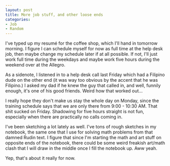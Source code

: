 ```yaml
--- 
layout: post
title: More job stuff, and other loose ends
categories:
- Job
- Random
---
```

I've typed up my resumé for the coffee shop, which I'll hand in tomorrow morning.  I figure I can schedule myself for now as full time at the help desk job, then maybe change my schedule later if at all possible.  If not, I'll just work full time during the weekdays and maybe work five hours during the weekend over at the Allegro.

As a sidenote, I listened in to a help desk call last Friday which had a Filipino dude on the other end (it was way too obvious by the accent that he was Filipino.)  I asked my dad if he knew the guy that called in, and well, funnily enough, it's one of his good friends.  Weird how that worked out...

I really hope they don't make us stay the whole day on Monday, since the training schedule says that we are only there from 9:00 - 10:30 AM.  That shit sucked on Friday.  Shadowing for five hours straight is not fun, especially when there are practically no calls coming in.

I've been sketching a lot lately as well.  I've tons of rough sketches in my notebook, the same one that I use for solving math problems from that damned Rudin text.  I figure that since I'm starting the math and art stuff on opposite ends of the notebook, there could be some weird freakish art/math clash that I will draw in the middle once I fill the notebook up.  Aww yeah.

Yep, that's about it really for now.
